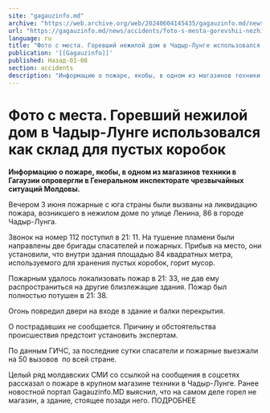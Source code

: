 ```yaml
---
site: "gagauzinfo.md"
archive: "https://web.archive.org/web/20240604145435/gagauzinfo.md/news/accidents/foto-s-mesta-gorevshii-nezhiloi-dom-v-chadir-lunge-ispolzovalsya-kak-sklad-dlya-pustih-korobok"
url: "https://gagauzinfo.md/news/accidents/foto-s-mesta-gorevshii-nezhiloi-dom-v-chadir-lunge-ispolzovalsya-kak-sklad-dlya-pustih-korobok"
language: ru
title: "Фото с места. Горевший нежилой дом в Чадыр-Лунге использовался как склад для пустых коробок"
publication: '[[Gagauzinfo]]'
published: Назад-01-08
section: accidents
description: "Информацию о пожаре, якобы, в одном из магазинов техники в Гагаузии опровергли в Генеральном инспекторате чрезвычайных ситуаций Молдовы."
---
```


# Фото с места. Горевший нежилой дом в Чадыр-Лунге использовался как склад для пустых коробок

**Информацию о пожаре, якобы, в одном из магазинов техники в Гагаузии опровергли в Генеральном инспекторате чрезвычайных ситуаций Молдовы.**

Вечером 3 июня пожарные с юга страны были вызваны на ликвидацию пожара, возникшего в нежилом доме по улице Ленина, 86 в городе Чадыр-Лунга.

Звонок на номер 112 поступил в 21: 11. На тушение пламени были направлены две бригады спасателей и пожарных. Прибыв на место, они установили, что внутри здания площадью 84 квадратных метра, используемого для хранения пустых коробок, горит мусор.

Пожарным удалось локализовать пожар в 21: 33, не дав ему распространиться на другие близлежащие здания. Пожар был полностью потушен в 21: 38.

Огонь повредил двери на входе в здание и балки перекрытия.

О пострадавших не сообщается. Причину и обстоятельства происшествия предстоит установить экспертам.

По данным ГИЧС, за последние сутки спасатели и пожарные выезжали на 50 вызовов  по всей стране.

Целый ряд молдавских СМИ со ссылкой на сообщения в соцсетях рассказал о пожаре в крупном магазине техники в Чадыр-Лунге. Ранее новостной портал Gagauzinfo.MD выяснил, что на самом деле горел не магазин, а здание, стоящее позади него. ПОДРОБНЕЕ